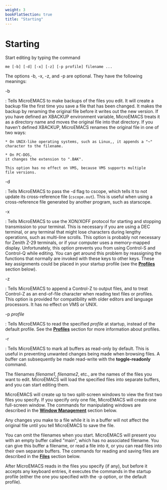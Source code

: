 ```yaml
---
weight: 3
bookFlatSection: true
title: "Starting"
---
```


# Starting



Start editing by typing the command

    me [-b] [-d] [-x] [-z] [-p profile] filename ...

The options -b, -x, -z, and -p are optional.  They have the following
meanings:

-b

:   Tells MicroEMACS to make backups of the files you edit.
    It will create a backup file the first time you save a file that has been
    changed.  It makes the backup by renaming the original file
    before it writes out the new version.  If you have defined an
    XBACKUP environment variable, MicroEMACS treats it as a directory
    name and moves the original file into that directory.  If you haven't
    defined XBACKUP, MicroEMACS renames the original file in one of two ways:

    * On UNIX-like operating systems, such as Linux,, it appends a "~" character to the filename.

    * On PC-DOS,
    it changes the extension to ".BAK".

    This option has no effect on VMS, because VMS supports multiple
    file versions.

-d

:   Tells MicroEMACS to pass the -d flag to cscope, which tells it
    to not update its cross-reference file (`cscope.out`).  This is useful when using
    a cross-reference file generated by another program, such as starscope.

-x

:   Tells MicroEMACS to use the XON/XOFF
    protocol for starting
    and stopping transmission to your terminal.  This is necessary if
    you are using a DEC terminal, or any terminal that might lose characters
    during lengthy operations, such as multi-line scrolls.
    This option is probably not necessary for Zenith Z-29
    terminals, or if your computer uses a memory-mapped display.
    Unfortunately, this option prevents you from using Control-S
    and Control-Q while editing.
    You can get around this problem by
    reassigning the functions that normally are invoked with these
    keys to other keys.  These key assignments could be placed in
    your startup profile (see the [**Profiles**](#profiles) section below).

-z

:   Tells MicroEMACS to append a
    Control-Z to output files, and to
    treat Control-Z as an end-of-file character when reading text files
    or profiles.  This option is provided for compatibility with older
    editors and language processors.  It has no effect on VMS or UNIX.

-p *profile*

:   Tells MicroEMACS to read the specified
    *profile* at startup,
    instead of the default profile.  See the [**Profiles**](#profiles) section for
    more information about profiles.

-r

:   Tells MicroEMACS to mark all buffers as read-only by default.  This
    is useful in preventing unwanted changes being made when browsing files.
    A buffer can subsequently be made read-write with the
    **toggle-readonly** command.

The filenames *filename1*, *filename2*, etc., are the names
of the files you want to edit.  MicroEMACS
will load the specified files into separate buffers,
and you can start editing them.

MicroEMACS will create up to two
split-screen windows to view the first two files you specify.
If you specify only one file, MicroEMACS will create one full-screen
window.  The commands for manipulating windows are described in the
[**Window Management**](#window-management) section below.

Any changes you make to a file while it is in a buffer will not affect
the original file until you tell MicroEMACS to save the file.

You can omit the filenames when you start.  MicroEMACS will present you
with an empty buffer called "main", which has no associated filename.
You can give this buffer a filename, or read a file into it,
or you can read files
into their own separate buffers.  The commands for reading and saving files
are described in the [**Files**](#files) section below.

After MicroEMACS reads in the files you specify (if any), but before
it accepts any keyboard entries,
it executes
the commands in the startup profile (either the one you specified
with the -p option, or the default profile).


